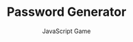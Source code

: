 ---
title: Password Generator
subtitle: JavaScript Game
tech1: JavaScript
tech2: EmailJS
tech3: Bootstrap
image: https://cwp-professional-portfolio.s3.amazonaws.com/Project+Screenshots/Tilt+Shift+Square/password-gen-ts.jpg
description: Create random passwords with JavaScript functions, EmailJS for contact and a responsive design as highlighted features.
siteLink: https://argounova.github.io/password-generator/index.html
codeLink: https://github.com/argounova/password-generator
---